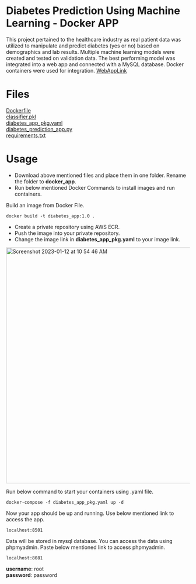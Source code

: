 # Diabetes Prediction Using Machine Learning - Docker APP

This project pertained to the healthcare industry as real patient data was utilized to manipulate and predict diabetes (yes or no) based on demographics and lab results. Multiple machine learning models were created and tested on validation data. The best performing model was integrated into a web app and connected with a MySQL database. Docker containers were used for integration.
[WebAppLink](http://3.99.163.110:8501/)
# Files
[Dockerfile](https://github.com/rohityadav226/Diabetes_Prediction/blob/master/Dockerfile "Dockerfile")<br>
[classifier.pkl](https://github.com/rohityadav226/Diabetes_Prediction/blob/master/classifier.pkl "classifier.pkl")<br>
[diabetes_app_pkg.yaml](https://github.com/rohityadav226/Diabetes_Prediction/blob/master/diabetes_app_pkg.yaml "diabetes_app_pkg.yaml")<br>
[diabetes_prediction_app.py](https://github.com/rohityadav226/Diabetes_Prediction/blob/master/diabetes_prediction_app.py "diabetes_prediction_app.py")<br>
[requirements.txt](https://github.com/rohityadav226/Diabetes_Prediction/blob/master/requirements.txt "requirements.txt")
# Usage
- Download above mentioned files and place them in one folder. Rename the folder to **docker_app**.
- Run below mentioned Docker Commands to install images and run containers.

Build an image from Docker File.

    docker build -t diabetes_app:1.0 .

 - Create a private repository using AWS ECR.
 - Push the image into your private repository.
 - Change the image link in **diabetes_app_pkg.yaml** to your image link.
 <img width="644" alt="Screenshot 2023-01-12 at 10 54 46 AM" src="https://user-images.githubusercontent.com/90460563/212134972-32b4ccd7-1980-4e84-a381-edceaa4294d5.png">


Run below command to start your containers using .yaml file.<br>

    docker-compose -f diabetes_app_pkg.yaml up -d

Now your app should be up and running. Use below mentioned link to access the app.<br>

    localhost:8501

Data will be stored in mysql database. You can access the data using phpmyadmin. Paste below mentioned link to access phpmyadmin.<br>

    localhost:8081

**username**: root<br>
**password**: password
